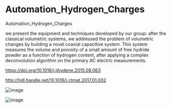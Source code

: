 # Automation_Hydrogen_Charges
Automation_Hydrogen_Charges

we present the equipment and techniques developed by our group: after the classical volumetric systems, we addressed the problem of volumetric changes by building a novel coaxial capacitive system. This system measures the volume and porosity of a small amount of free hydride powder as a function of hydrogen content, after applying a complex deconvolution algorithm on the primary AC electric measurements. 

https://doi.org/10.1016/j.ijhydene.2015.08.063

http://hdl.handle.net/10.1016/j.ctmat.2017.01.002


![image](https://user-images.githubusercontent.com/21969268/193866695-72a3c873-0c65-44db-a42b-4e1fbd910cbd.png)

![image](https://user-images.githubusercontent.com/21969268/193865729-d4e63638-53b2-48f8-bd96-d932c999f676.png)
